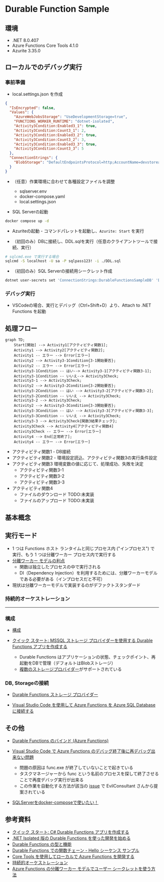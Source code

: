 # Durable Function Sample

## 環境

* .NET 8.0.407
* Azure Functions Core Tools 4.1.0
* Azurite 3.35.0

## ローカルでのデバッグ実行

### 事前準備

* local.settings.json を作成

``` json
{
  "IsEncrypted": false,
  "Values": {
    "AzureWebJobsStorage": "UseDevelopmentStorage=true",
    "FUNCTIONS_WORKER_RUNTIME": "dotnet-isolated",
    "Activity3Condition:Enabled3_1": true,
    "Activity3Condition:Count3_1": 2,
    "Activity3Condition:Enabled3_2": true,
    "Activity3Condition:Count3_2": 3,
    "Activity3Condition:Enabled3_3": true,
    "Activity3Condition:Count3_3": 5
  },
  "ConnectionStrings": {
    "BlobStorage": "DefaultEndpointsProtocol=http;AccountName=devstoreaccount1;AccountKey=Eby8vdM02xNOcqFlqUwJPLlmEtlCDXJ1OUzFT50uSRZ6IFsuFq2UVErCz4I6tq/K1SZFPTOtr/KBHBeksoGMGw==;BlobEndpoint=http://127.0.0.1:10000/devstoreaccount1;"
  }
}
```

* （任意）作業環境に合わせて各種設定ファイルを調整
  * sqlserver.env
  * docker-compose.yaml
  * local.settings.json

* SQL Serverの起動

``` bash
docker compose up -d
```

* Azuriteの起動 - コマンドパレットを起動し、`Azurite: Start` を実行

* （初回のみ）DBに接続し、DDL.sqlを実行（任意のクライアントツールで接続、実行）

``` bash
# sqlcmd.exe で実行する場合 
sqlcmd -S localhost -U sa -P sqlpass123! -i ./DDL.sql
```

* （初回のみ）SQL Serverの接続用シークレット作成

``` bash
dotnet user-secrets set 'ConnectionStrings:DurableFunctionsSampleDB' 'Data Source=tcp:localhost, 1433;Initial Catalog=dfuncdb;User ID=sa;Password=sqlpass123!;TrustServerCertificate=True'
```

### デバッグ実行

* VSCodeの場合、実行とデバッグ（Ctrl+Shift+D）より、Attach to .NET Functions を起動

## 処理フロー

``` mermaid
graph TD;
    Start[開始] --> Activity1[アクティビティ関数1];
    Activity1 --> Activity2[アクティビティ関数2];
    Activity1 -- エラー --> Error[エラー]
    Activity2 --> Activity3-1Condition{3-1開始要否};
    Activity2 -- エラー --> Error[エラー]
    Activity3-1Condition -- はい--> Activity3-1[アクティビティ関数3-1];
    Activity3-1Condition -- いいえ--> Activity3Check;
    Activity3-1 --> Activity3Check;
    Activity2 --> Activity3-2Condition{3-2開始要否};
    Activity3-2Condition -- はい --> Activity3-2[アクティビティ関数3-2];
    Activity3-2Condition -- いいえ --> Activity3Check;
    Activity3-2 --> Activity3Check;
    Activity2 --> Activity3-3Condition{3-3開始要否};
    Activity3-3Condition -- はい --> Activity3-3[アクティビティ関数3-3];
    Activity3-3Condition -- いいえ --> Activity3Check;
    Activity3-3 --> Activity3Check{関数3結果チェック};
    Activity3Check --> Activity4[アクティビティ関数4]
    Activity3Check -- エラー --> Error[エラー]
    Activity4 --> End[正常終了];
    Activity4 -- エラー --> Error[エラー]

```

* アクティビティ関数1 - DB接続
* アクティビティ関数2 - 環境設定読込、アクティビティ関数3の実行条件設定
* アクティビティ関数3 環境変数の値に応じて、処理成功、失敗を決定
  * アクティビティ関数3-1
  * アクティビティ関数3-2
  * アクティビティ関数3-3
* アクティビティ関数4
  * ファイルのダウンロード TODO:未実装
  * ファイルのアップロード TODO:未実装

## 基本概念

## 実行モード

* 1 つは Functions ホスト ランタイムと同じプロセス内 ("インプロセス") で実行、もう 1 つは分離ワーカー プロセス内で実行する
* [分離ワーカー モデルの利点](https://learn.microsoft.com/ja-jp/azure/azure-functions/dotnet-isolated-process-guide?tabs=ihostapplicationbuilder%2Cwindows#benefits-of-the-isolated-worker-model)
  * 関数は独立したプロセスの中で実行される
  * DI（Dependency Injection）を利用するためには、分離ワーカーモデルである必要がある（インプロセスだと不可）
* 現状は分離ワーカーモデルで実装するのがデファクトスタンダード

### 持続的オーケストレーション

<!--TODO: 持続的オーケストレーションについてポイントをまとめる-->
* ****

### 構成

* [構成](https://learn.microsoft.com/ja-jp/azure/azure-functions/dotnet-isolated-process-guide?tabs=ihostapplicationbuilder%2Cwindows#configuration)

* [クイック スタート: MSSQL ストレージ プロバイダーを使用する Durable Functions アプリを作成する](https://learn.microsoft.com/ja-jp/azure/azure-functions/durable/quickstart-mssql)
  * Durable Functions はアプリケーションの状態、チェックポイント、再起動をDBで管理（デフォルトはBlobストレージ）
  * [複数のストレージプロバイダー](https://learn.microsoft.com/ja-jp/azure/azure-functions/durable/durable-functions-storage-providers)がサポートされている

### DB, Storageの接続

* [Durable Functions ストレージ プロバイダー](https://learn.microsoft.com/ja-jp/azure/azure-functions/durable/durable-functions-storage-providers)

* [Visual Studio Code を使用して Azure Functions を Azure SQL Database に接続する](https://learn.microsoft.com/ja-jp/azure/azure-functions/functions-add-output-binding-azure-sql-vs-code?pivots=programming-language-csharp)

## その他

* [Durable Functions のバインド (Azure Functions)](https://learn.microsoft.com/ja-jp/azure/azure-functions/durable/durable-functions-bindings?tabs=python-v2%2Cin-process%2C2x-durable-functions&pivots=programming-language-csharp)

* [Visual Studio Code で Azure Functions のデバッグ終了後に再デバッグ出来ない問題](https://zenn.dev/microsoft/articles/azure-functions-vscode-debugbug)
  * 問題の原因は func.exe が終了していないことで起きている
  * タスクマネージャーから func という名前のプロセスを探して終了させることで再度デバッグ実行が出来る
  * この作業を自動化する方法が該当の [issue](https://github.com/microsoft/vscode-azurefunctions/issues/4416) で EvilConsultant さんから提案されている

* [SQLServerをdocker-composeで使いたい！](https://qiita.com/y-yoshizawa/items/4535c06eaa0245a6cd0d)

## 参考資料

* [クイック スタート: C# Durable Functions アプリを作成する](https://learn.microsoft.com/ja-jp/azure/azure-functions/durable/durable-functions-isolated-create-first-csharp?pivots=code-editor-vscode)
* [.NET Isolated 版の Durable Functions を使った開発を始める](https://blog.shibayan.jp/entry/20250106/1736147619)
* [Durable Functions の型と機能](https://learn.microsoft.com/ja-jp/azure/azure-functions/durable/durable-functions-types-features-overview)
* [Durable Functions での関数チェーン - Hello シーケンス サンプル](https://learn.microsoft.com/ja-jp/azure/azure-functions/durable/durable-functions-sequence?tabs=csharp)
* [Core Tools を使用してローカルで Azure Functions を開発する](https://learn.microsoft.com/ja-jp/azure/azure-functions/functions-run-local?tabs=windows%2Cisolated-process%2Cnode-v4%2Cpython-v2%2Chttp-trigger%2Ccontainer-apps&pivots=programming-language-csharp)
* [持続的オーケストレーション](https://learn.microsoft.com/ja-jp/azure/azure-functions/durable/durable-functions-orchestrations?source=recommendations&tabs=csharp-inproc)
* [Azure Functions の分離ワーカー モデルでユーザー シークレットを使う方法](https://zenn.dev/microsoft/articles/isolated-functions-user-secret)